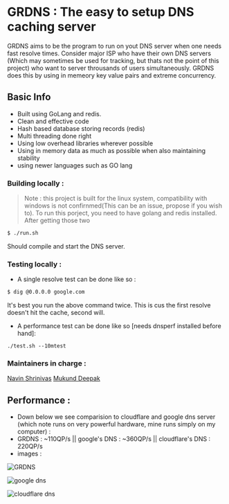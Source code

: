 # GRDNS : The easy to setup DNS caching server 

GRDNS aims to be the program to run on yout DNS server when one needs fast resolve times. Consider major ISP who have their own DNS servers (Which may sometimes be used for tracking, but thats not the point of this project) who want to server throusands of users simultaneously. GRDNS does this by using in memeory key value pairs and extreme concurrency.

## Basic Info

- Built using GoLang and redis.
- Clean and effective code 
- Hash based database storing records (redis)
- Multi threading done right
- Using low overhead libraries wherever possible 
- Using in memory data as much as possible when also maintaining stability
- using newer languages such as GO lang

### Building locally : 

> Note : this project is built for the linux system, compatibility with windows is not confirnmed(This can be an issue, propose if you wish to).
To run this porject, you need to have golang and redis installed. After getting those two 
```bash
$ ./run.sh
```
Should compile and start the DNS server.

### Testing locally :

- A single resolve test can be done like so : 
```bash
$ dig @0.0.0.0 google.com
```
It's best you run the above command twice. This is cus the first resolve doesn't hit the cache, second will.
- A performance test can be done like so [needs dnsperf installed before hand]:
```
./test.sh --10mtest
```

### Maintainers in charge : 

[Navin Shrinivas](https://github.com/NavinShrinivas)
[Mukund Deepak](https://github.com/mukunddeepak)

## Performance : 

- Down below we see comparision to cloudflare and google dns server (which note runs on very powerful hardware, mine runs simply on my computer) : 
- GRDNS : ~110QP/s || google's DNS : ~360QP/s || cloudflare's DNS : 220QP/s
- images : 

![GRDNS](https://user-images.githubusercontent.com/42774281/178130007-9eac0476-3eb6-407f-afcb-fb4a12be8c4a.png)

![google dns](https://user-images.githubusercontent.com/42774281/178130001-3d135c32-a9e3-4cf5-8602-844a13040db6.png)

![cloudflare dns](https://user-images.githubusercontent.com/42774281/178130010-9983f49a-2bb7-4d8d-a231-840545824b5f.png)



